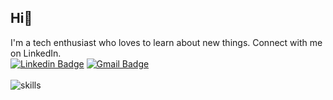 ## Hi🖖
I'm a tech enthusiast who loves to learn about new things. Connect with me on LinkedIn.
<br>
[![Linkedin Badge](https://img.shields.io/badge/LinkedIn-0077B5?style=for-the-badge&logo=linkedin&logoColor=white&link=https://www.linkedin.com/in/heenluy/)](https://www.linkedin.com/in/heenluy/)
[![Gmail Badge](https://img.shields.io/badge/Gmail-D14836?style=for-the-badge&logo=gmail&logoColor=white&link=mailto:heenluy@gmail.com)](mailto:heenluy@gmail.com)
<br>
<br>
![skills](https://user-images.githubusercontent.com/83776695/158038344-7ce15e15-7064-41b4-81b4-cd2a170edefa.png)


